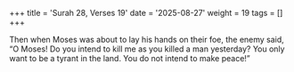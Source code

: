 +++
title = 'Surah 28, Verses 19'
date = '2025-08-27'
weight = 19
tags = []
+++

Then when Moses was about to lay his hands on their foe, the enemy said, “O Moses! Do you intend to kill me as you killed a man yesterday? You only want to be a tyrant in the land. You do not intend to make peace!”